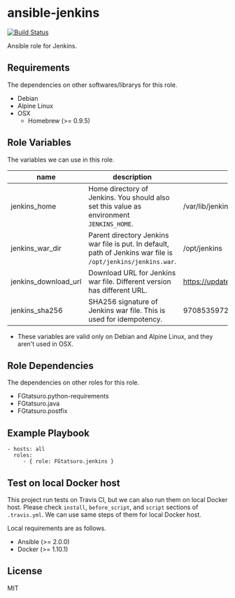ansible-jenkins
====================================

[![Build Status](https://travis-ci.org/FGtatsuro/ansible-jenkins.svg?branch=master)](https://travis-ci.org/FGtatsuro/ansible-jenkins)

Ansible role for Jenkins.

Requirements
------------

The dependencies on other softwares/librarys for this role.

- Debian
- Alpine Linux
- OSX
  - Homebrew (>= 0.9.5)

Role Variables
--------------

The variables we can use in this role.

|name|description|default|
|---|---|---|
|jenkins_home|Home directory of Jenkins. You should also set this value as environment `JENKINS_HOME`.|/var/lib/jenkins|
|jenkins_war_dir|Parent directory Jenkins war file is put. In default, path of Jenkins war file is `/opt/jenkins/jenkins.war`.|/opt/jenkins|
|jenkins_download_url|Download URL for Jenkins war file. Different version has different URL.|https://updates.jenkins-ci.org/download/war/1.656/jenkins.war|
|jenkins_sha256|SHA256 signature of Jenkins war file. This is used for idempotency.|97085359725b16aca0f419486e5c1809399e33dbe6d906cd55ef82fad76fb30d|

- These variables are valid only on Debian and Alpine Linux, and they aren't used in OSX.

Role Dependencies
-----------------

The dependencies on other roles for this role.

- FGtatsuro.python-requirements
- FGtatsuro.java
- FGtatsuro.postfix

Example Playbook
----------------

    - hosts: all
      roles:
         - { role: FGtatsuro.jenkins }

Test on local Docker host
-------------------------

This project run tests on Travis CI, but we can also run them on local Docker host.
Please check `install`, `before_script`, and `script` sections of `.travis.yml`.
We can use same steps of them for local Docker host.

Local requirements are as follows.

- Ansible (>= 2.0.0)
- Docker (>= 1.10.1)

License
-------

MIT
